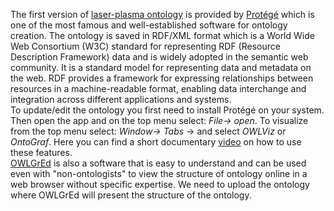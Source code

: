 The first version of [laser-plasma ontology](https://github.com/ComputationalRadiationPhysics/laser_plasma_ontology/blob/master/laser-plasma_ontology.rdf) is provided by [Protégé](https://protege.stanford.edu/)  which is one of the most famous and well-established software for ontology creation. The ontology is saved in RDF/XML format which is a World Wide Web Consortium (W3C) standard for representing RDF (Resource Description Framework) data and is widely adopted in the semantic web community. It is a standard model for representing data and metadata on the web. RDF provides a framework for expressing relationships between resources in a machine-readable format, enabling data interchange and integration across different applications and systems.  
To update/edit the ontology you first need to install Protégé on your system. Then open the app and on the top menu select: _File-> open_. To visualize from the top menu select: _Window-> Tabs_ -> and select _OWLViz_ or _OntoGraf_.  Here you can find a short documentary [video](https://www.youtube.com/watch?v=2nC2GDnfbnU) on how to use these features.   
[OWLGrEd](http://owlgred.lumii.lv/) is also a software that is easy to understand and can be used even with "non-ontologists" to view the structure of ontology online in a web browser without specific expertise. We need to upload the ontology where OWLGrEd will present the structure of the ontology.
